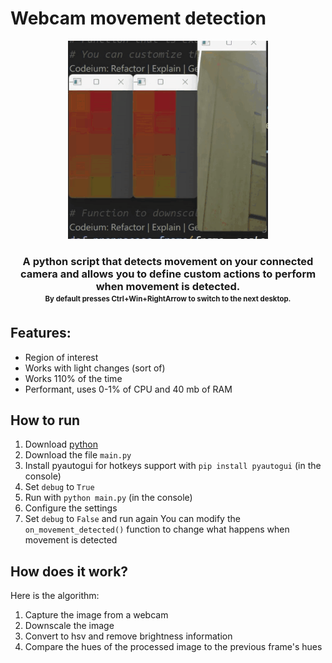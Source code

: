 # Webcam movement detection

<div align="center">
<img src="./Showcase.gif" width="320">
<h3>A python script that detects movement on your connected camera and allows you to define custom actions to perform when movement is detected.<br><sub><sup>By default presses Ctrl+Win+RightArrow to switch to the next desktop.</sup></sub></h3>
</div>   

## Features:    
 - Region of interest
 - Works with light changes (sort of)
 - Works 110% of the time
 - Performant, uses 0-1% of CPU and 40 mb of RAM

## How to run

1. Download [python](https://www.python.org/)
2. Download the file `main.py`
3. Install pyautogui for hotkeys support with `pip install pyautogui` (in the console)
4. Set `debug` to `True`
4. Run with `python main.py` (in the console)
5. Configure the settings
6. Set `debug` to `False` and run again
You can modify the `on_movement_detected()` function to change what happens when movement is detected

## How does it work?
Here is the algorithm:
1. Capture the image from a webcam
2. Downscale the image
3. Convert to hsv and remove brightness information
4. Compare the hues of the processed image to the previous frame's hues

